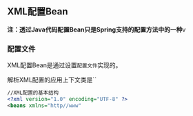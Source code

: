 ## XML配置Bean

**注：透过Java代码配置Bean只是Spring支持的配置方法中的一种**v



### 配置文件

XML配置Bean是通过设置`配置文件`实现的。

解析XML配置的应用上下文类是``

```xml
//XML配置的基本结构
<?xml version="1.0" encoding="UTF-8" ?>
<beans xmlns="http//www"
```